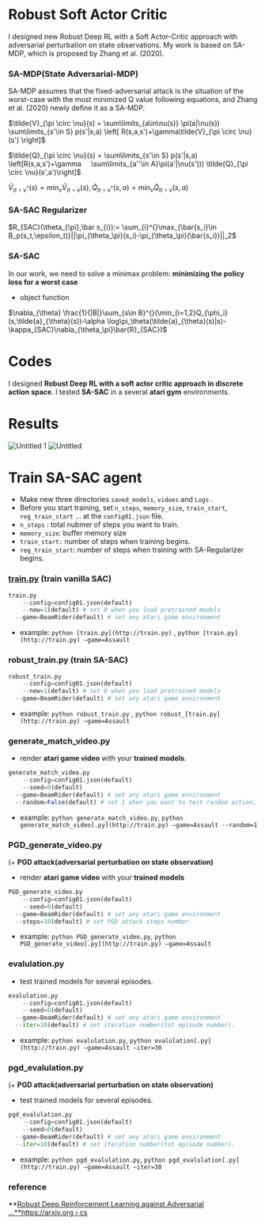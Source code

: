 # Robust Soft Actor Critic

I designed new Robust Deep RL with a Soft Actor-Critic approach with adversarial perturbation on state observations. My work is based on SA-MDP, which is proposed by Zhang et al. (2020).

### SA-MDP(State Adversarial-MDP)

SA-MDP assumes that the fixed-adversarial attack is the situation of the worst-case with the most minimized Q value following equations, and Zhang et al. (2020) newly define it as a SA-MDP.

$\tilde{V}_{\pi \circ \nu}(s) = \sum\limits_{a\in\nu(s)} \pi(a|\nu(s)) \sum\limits_{s'\in S} p(s'|s,a) \left[ R(s,a,s')+\gamma\tilde{V}_{\pi \circ \nu}(s') \right]$

$\tilde{Q}_{\pi \circ \nu}(s) = \sum\limits_{s'\in S} p(s'|s,a) \left[R(s,a,s')+\gamma     \sum\limits_{a''\in A}\pi(a'|\nu(s'))) \tilde{Q}_{\pi \circ \nu}(s',a')\right]$

$\tilde{V}_{\pi \circ \nu^*}(s) = \min_{\nu}  \tilde{V}_{\pi \circ \nu}(s), 	\tilde{Q}_{\pi \circ \nu^*}(s,a) = \min_{\nu}  \tilde{Q}_{\pi \circ \nu}(s,a)$

### SA-SAC Regularizer

$R_{SAC}(\theta_{\pi},\bar s_{i}):= \sum_{i}^{}\max_{\bar{s_i}\in B_p(s_t,\epsilon_t)}||\pi_{\theta_\pi}(s_i)-\pi_{\theta_\pi}(\bar{s_i})||_2$

### SA-SAC

In our work,  we need to solve a minimax problem: **minimizing the policy loss for a worst case**

- object function

$\nabla_{\theta} \frac{1}{|B|}\sum_{s\in B}^{}(\min_{i=1,2}Q_{\phi_i}(s,\tilde{a}_{\theta}(s))-\alpha \log\pi_\theta(\tilde{a}_{\theta}(s)|s)-\kappa_{SAC}\nabla_{\theta_\pi}\bar{R}_{SAC})$

# Codes

I designed **Robust Deep RL with a soft actor critic approach in discrete action space**. I tested **SA-SAC** in a several **atari gym** environments.

# Results

![Untitled 1](https://user-images.githubusercontent.com/80669616/175530312-7bdc026b-2c51-4c41-ac9e-1eb829c41e66.png)
![Untitled](https://user-images.githubusercontent.com/80669616/175530367-1fb75530-f419-404c-8368-665ff1a3836f.png)

# Train SA-SAC agent

- Make new three directories `saved_models`, `vidoes` and `Logs` .
- Before you start training, set `n_steps`, `memory_size`, `train_start`, `reg_train_start` … at the `config01.json` file.
- `n_steps` : total nubmer of steps you want to train.
- `memory_size`: buffer memory size
- `train_start:` number of steps when training begins.
- `reg_train_start`: number of steps when training with SA-Regularizer begins.

### [train.py](http://train.py) (train vanilla SAC)

```python
train.py 
	--config=config01.json(default)
	--new=1(default) # set 0 when you load pretrained models
  --game=BeamRider(default) # set any atari game environment 
```

- example:  `python [train.py](http://train.py)` ,  `python [train.py](http://train.py) —game=Assault`

### robust_train.py (train SA-SAC)

```python
robust_train.py 
	--config=config01.json(default)
	--new=1(default) # set 0 when you load pretrained models
  --game=BeamRider(default) # set any atari game environment 
```

- example: `python robust_train.py` , `python robust_[train.py](http://train.py) —game=Assault`

### generate_match_video.py

- render **atari game video** with your **trained models**.

```python
generate_match_video.py
	--config=config01.json(default)
	--seed=0(default)
  --game=BeamRider(default) # set any atari game environment 
  --random=False(default) # set 1 when you want to test random action.
```

- example: `python generate_match_video.py`, `python generate_match_video[.py](http://train.py) —game=Assault --random=1`

### PGD_generate_video.py

(+ **PGD attack(adversarial perturbation on state observation)**

- render **atari game video** with your **trained models**

```python
PGD_generate_video.py
	--config=config01.json(default)
	--seed=0(default)
  --game=BeamRider(default) # set any atari game environment 
  --steps=10(default) # set PGD attack steps number.
```

- example: `python PGD_generate_video.py`, `python PGD_generate_video[.py](http://train.py) —game=Assault`

### evalulation.py

- test trained models for several episodes.

```python
evalulation.py
	--config=config01.json(default)
	--seed=0(default)
  --game=BeamRider(default) # set any atari game environment 
  --iter=10(default) # set iteration number(tot episode number).
```

- example: `python evalulation.py`, `python evalulation[.py](http://train.py) —game=Assault —iter=30`

### pgd_evalulation.py

(+ **PGD attack(adversarial perturbation on state observation)**

- test trained models for several episodes.

```python
pgd_evalulation.py
	--config=config01.json(default)
	--seed=0(default)
  --game=BeamRider(default) # set any atari game environment 
  --iter=10(default) # set iteration number(tot episode number).
```

- example: `python pgd_evalulation.py`, `python pgd_evalulation[.py](http://train.py) —game=Assault —iter=30`

### reference

**[Robust Deep Reinforcement Learning against Adversarial ...**https://arxiv.org › cs](https://arxiv.org/abs/2003.08938)
